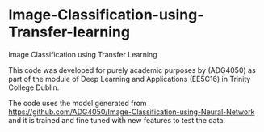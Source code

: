 # Image-Classification-using-Transfer-learning
Image Classification using Transfer Learning 

This code was developed for purely academic purposes by (ADG4050) as part of the module of Deep Learning and Applications (EE5C16) in Trinity College Dublin.

The code uses the model generated from https://github.com/ADG4050/Image-Classification-using-Neural-Network and it is trained and fine tuned with new features to test the data.

